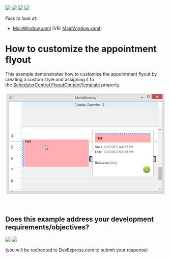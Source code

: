 <!-- default badges list -->
![](https://img.shields.io/endpoint?url=https://codecentral.devexpress.com/api/v1/VersionRange/128655894/17.2.3%2B)
[![](https://img.shields.io/badge/Open_in_DevExpress_Support_Center-FF7200?style=flat-square&logo=DevExpress&logoColor=white)](https://supportcenter.devexpress.com/ticket/details/T584389)
[![](https://img.shields.io/badge/📖_How_to_use_DevExpress_Examples-e9f6fc?style=flat-square)](https://docs.devexpress.com/GeneralInformation/403183)
[![](https://img.shields.io/badge/💬_Leave_Feedback-feecdd?style=flat-square)](#does-this-example-address-your-development-requirementsobjectives)
<!-- default badges end -->
<!-- default file list -->
*Files to look at*:

* [MainWindow.xaml](./CS/CustomAppointmentFlyoutExample/MainWindow.xaml) (VB: [MainWindow.xaml](./VB/CustomAppointmentFlyoutExample/MainWindow.xaml))
<!-- default file list end -->
# How to customize the appointment flyout


This example demonstrates how to customize the appointment flyout by creating a custom style and assigning it to the <a href="http://help.devexpress.com/#WPF/DevExpressXpfSchedulingSchedulerControl_FlyoutContentTemplatetopic">SchedulerControl.FlyoutContentTemplate</a> property.<br><br><img src="https://raw.githubusercontent.com/DevExpress-Examples/how-to-customize-the-appointment-flyout-t584389/17.2.3+/media/d890dd76-d59e-42c5-b5d7-b9522c16ff59.png">

<br/>


<!-- feedback -->
## Does this example address your development requirements/objectives?

[<img src="https://www.devexpress.com/support/examples/i/yes-button.svg"/>](https://www.devexpress.com/support/examples/survey.xml?utm_source=github&utm_campaign=wpf-scheduler-customize-appointment-flyout-and-tooltip&~~~was_helpful=yes) [<img src="https://www.devexpress.com/support/examples/i/no-button.svg"/>](https://www.devexpress.com/support/examples/survey.xml?utm_source=github&utm_campaign=wpf-scheduler-customize-appointment-flyout-and-tooltip&~~~was_helpful=no)

(you will be redirected to DevExpress.com to submit your response)
<!-- feedback end -->
